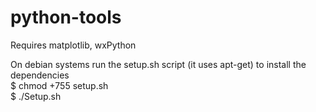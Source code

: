 python-tools
============

Requires matplotlib, wxPython

On debian systems run the setup.sh script (it uses apt-get) to install the dependencies  
$ chmod +755 setup.sh  
$ ./Setup.sh
